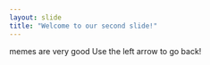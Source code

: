 ```yaml
---
layout: slide
title: "Welcome to our second slide!"
---
```

memes are very good
Use the left arrow to go back!
